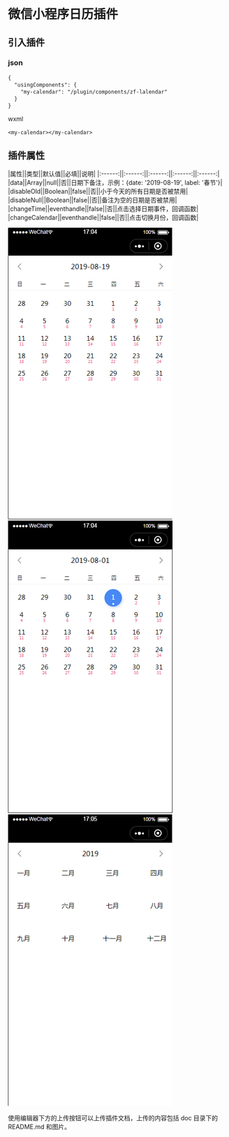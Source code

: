 # 微信小程序日历插件

## 引入插件
### json
```
{
  "usingComponents": {
    "my-calendar": "/plugin/components/zf-lalendar"
  }
}
```
wxml
```
<my-calendar></my-calendar>
```
## 插件属性
|属性||类型||默认值||必填||说明|
|:------:||:------:||:------:||:------:||:------:|
|data||Array||null||否||日期下备注，示例：{date: '2019-08-19', label: '春节'}|
|disableOld||Boolean||false||否||小于今天的所有日期是否被禁用|
|disableNull||Boolean||false||否||备注为空的日期是否被禁用|
|changeTime||eventhandle||false||否||点击选择日期事件，回调函数|
|changeCalendar||eventhandle||false||否||点击切换月份，回调函数|

![链接](./1.png)![链接](./2.png)![链接](./3.png)

使用编辑器下方的上传按钮可以上传插件文档，上传的内容包括 doc 目录下的 README.md 和图片。




